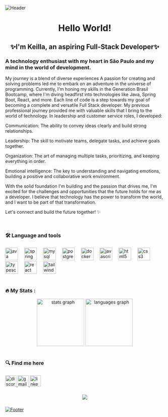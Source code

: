 ![Header](https://capsule-render.vercel.app/api?type=waving&height=130&color=gradient&customColorList=20&section=header)

<h1 align="center">Hello World!</h1>
<h2 align="center">✨I'm Keilla, an aspiring Full-Stack Developer✨</h2>

###

<div align="left">  


<h3>A technology enthusiast with my heart in São Paulo and my mind in the world of development.</h3>

My journey is a blend of diverse experiences
A passion for creating and solving problems led me to embark on an adventure in the universe of programming. Currently, I'm honing my skills in the Generation Brasil Bootcamp, where I'm diving headfirst into technologies like Java, Spring Boot, React, and more. Each line of code is a step towards my goal of becoming a complete and versatile Full Stack developer.
My previous professional journey provided me with valuable skills that I bring to the world of technology. In leadership and customer service roles, I developed:

Communication: The ability to convey ideas clearly and build strong relationships.

Leadership: The skill to motivate teams, delegate tasks, and achieve goals together.

Organization: The art of managing multiple tasks, prioritizing, and keeping everything in order.

Emotional intelligence: The key to understanding and navigating emotions, building a positive and collaborative work environment.

With the solid foundation I'm building and the passion that drives me, I'm excited for the challenges and opportunities that the future holds for me as a developer. I believe that technology has the power to transform the world, and I want to be part of that transformation.

Let's connect and build the future together! ✨

</div> 

<br>

###

<h3 align="left">🛠 Language and tools</h3>

###

<div align="left">
  <img src="https://cdn.jsdelivr.net/gh/devicons/devicon/icons/java/java-original.svg" height="40" alt="java logo"  />
  <img width="12" />
  <img src="https://cdn.jsdelivr.net/gh/devicons/devicon/icons/spring/spring-original.svg" height="40" alt="spring logo"  />
  <img width="12" />
  <img src="https://cdn.jsdelivr.net/gh/devicons/devicon/icons/mysql/mysql-original.svg" height="40" alt="mysql logo"  />
  <img width="12" />
  <img src="https://cdn.jsdelivr.net/gh/devicons/devicon/icons/postgresql/postgresql-original.svg" height="40" alt="postgresql logo"  />
  <img width="12" />
  <img src="https://cdn.jsdelivr.net/gh/devicons/devicon/icons/docker/docker-plain-wordmark.svg" height="40" alt="docker logo"  />
  <img width="12" />
  <img src="https://cdn.jsdelivr.net/gh/devicons/devicon/icons/javascript/javascript-original.svg" height="40" alt="javascript logo"  />
  <img width="12" />
  <img src="https://cdn.jsdelivr.net/gh/devicons/devicon/icons/html5/html5-original.svg" height="40" alt="html5 logo"  />
  <img width="12" />
  <img src="https://cdn.jsdelivr.net/gh/devicons/devicon/icons/css3/css3-original.svg" height="40" alt="css3 logo"  />
  <img width="12" />
  <img src="https://cdn.jsdelivr.net/gh/devicons/devicon/icons/typescript/typescript-original.svg" height="40" alt="typescript logo"  />
  <img width="12" />
  <img src="https://cdn.jsdelivr.net/gh/devicons/devicon/icons/react/react-original.svg" height="40" alt="react logo"  />
  <img width="12" />
  <img src="https://cdn.jsdelivr.net/gh/devicons/devicon/icons/tailwindcss/tailwindcss-original-wordmark.svg" height="40" alt="tailwindcss logo"  />
</div>

<br>

###

<h3>🔥   My Stats :</h3>

<div align="center">
  <img src="https://github-readme-stats.vercel.app/api?username=Keifsant&hide_title=false&hide_rank=false&show_icons=true&include_all_commits=true&count_private=true&disable_animations=false&theme=gradent&locale=en&hide_border=false" height="150" alt="stats graph"  />
  <img src="https://github-readme-stats.vercel.app/api/top-langs?username=Keifsant&locale=en&hide_title=false&layout=compact&card_width=320&langs_count=5&theme=dracula&hide_border=false" height="150" alt="languages graph"  />
</div>

<br>

###

<h3>🔍 Find me here </h3>

###

<div align="left">
  <a href="https://discord.gg/U35963mk" target="Perfil Discord">
  <img src="https://img.shields.io/static/v1?message=Discord&logo=discord&label=&color=7289DA&logoColor=white&labelColor=&style=for-the-badge" height="35" alt="discord logo"  />
  <a href="mailto:keyllafsantos1@gmail.com" title="Gmail">
  <img src="https://img.shields.io/static/v1?message=Gmail&logo=gmail&label=&color=D14836&logoColor=white&labelColor=&style=for-the-badge" height="35" alt="gmail logo"  />
  <a href="https://www.linkedin.com/in/keilla-santos-dev/" title="LinkedIn">
  <img src="https://img.shields.io/static/v1?message=LinkedIn&logo=linkedin&label=&color=0077B5&logoColor=white&labelColor=&style=for-the-badge" height="35" alt="linkedin logo"  />
  </div>

###

<div align="center">
  <img src="https://visitor-badge.laobi.icu/badge?page_id=Keifsant&left_color=violet&right_color=cornflowerblue"  />
</div>

###

![Footer](https://capsule-render.vercel.app/api?type=waving&height=130&color=gradient&customColorList=20&section=footer)

